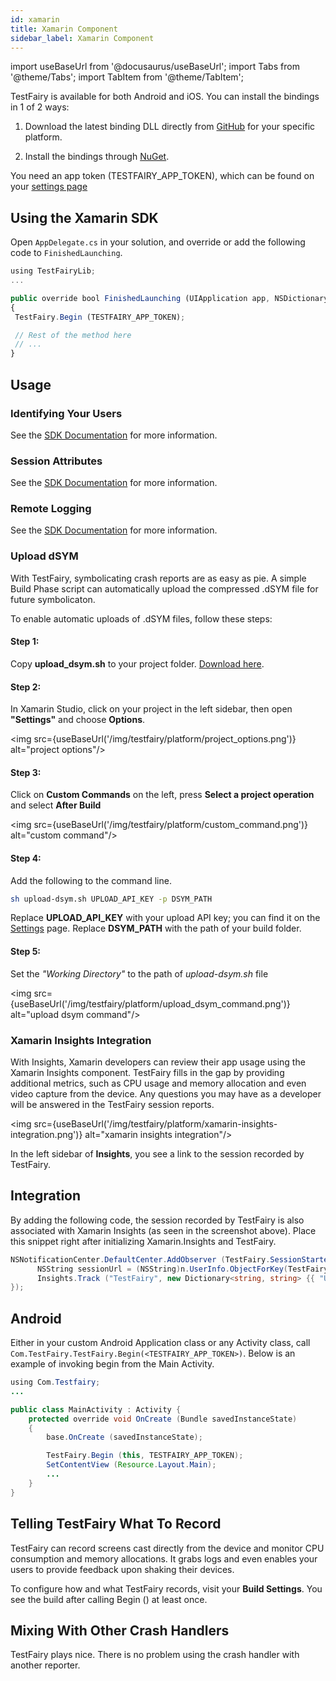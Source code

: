 ```yaml
---
id: xamarin
title: Xamarin Component
sidebar_label: Xamarin Component
---
```


import useBaseUrl from '@docusaurus/useBaseUrl';
import Tabs from '@theme/Tabs';
import TabItem from '@theme/TabItem';

TestFairy is available for both Android and iOS. You can install the bindings in 1 of 2 ways:

1. Download the latest binding DLL directly from [GitHub](https://github.com/testfairy/testfairy-xamarin/releases) for your specific platform.

1. Install the bindings through [NuGet](https://www.nuget.org/packages/TestFairy.Xamarin/).

You need an app token (TESTFAIRY_APP_TOKEN), which can be found on your [settings page](http://app.testfairy.com/settings/)

## Using the Xamarin SDK

Open `AppDelegate.cs` in your solution, and override or add the following code to `FinishedLaunching`.

```js
using TestFairyLib;
...

public override bool FinishedLaunching (UIApplication app, NSDictionary options)
{
 TestFairy.Begin (TESTFAIRY_APP_TOKEN);

 // Rest of the method here
 // ...
}
```

## Usage

### Identifying Your Users

See the [SDK Documentation](/testfairy/sdk/identifying-users#xamarin) for more information.

### Session Attributes

See the [SDK Documentation](/testfairy/sdk/session-attributes#xamarin) for more information.

### Remote Logging

See the [SDK Documentation](/testfairy/sdk/remote-logging#xamarin) for more information.

### Upload dSYM

With TestFairy, symbolicating crash reports are as easy as pie. A simple Build Phase script can automatically upload the compressed .dSYM file for future symbolicaton.

To enable automatic uploads of .dSYM files, follow these steps:

#### Step 1:

Copy **upload_dsym.sh** to your project folder. [Download here](https://s3.amazonaws.com/testfairy/sdk/upload-dsym.sh).

#### Step 2:

In Xamarin Studio, click on your project in the left sidebar, then open **"Settings"** and choose **Options**.

<img src={useBaseUrl('/img/testfairy/platform/project_options.png')} alt="project options"/>

#### Step 3:

Click on **Custom Commands** on the left, press **Select a project operation** and select **After Build**

<img src={useBaseUrl('/img/testfairy/platform/custom_command.png')} alt="custom command"/>

#### Step 4:

Add the following to the command line.

```sh
sh upload-dsym.sh UPLOAD_API_KEY -p DSYM_PATH
```

Replace **UPLOAD_API_KEY** with your upload API key; you can find it on the [Settings](https://app.testfairy.com/settings/) page.
Replace **DSYM_PATH** with the path of your build folder.

#### Step 5:

Set the _"Working Directory"_ to the path of _upload-dsym.sh_ file

<img src={useBaseUrl('/img/testfairy/platform/upload_dsym_command.png')} alt="upload dsym command"/>

### Xamarin Insights Integration

With Insights, Xamarin developers can review their app usage using the Xamarin Insights component. TestFairy fills in the gap by providing additional metrics, such as CPU usage and memory allocation and even video capture from the device. Any questions you may have as a developer will be answered in the TestFairy session reports.

<img src={useBaseUrl('/img/testfairy/platform/xamarin-insights-integration.png')} alt="xamarin insights integration"/>

In the left sidebar of **Insights**, you see a link to the session recorded by TestFairy.

## Integration

By adding the following code, the session recorded by TestFairy is also associated with Xamarin Insights (as seen in the screenshot above). Place this snippet right after initializing Xamarin.Insights and TestFairy.

```csharp
NSNotificationCenter.DefaultCenter.AddObserver (TestFairy.SessionStartedNotification, delegate (NSNotification n) {
      NSString sessionUrl = (NSString)n.UserInfo.ObjectForKey(TestFairy.SessionStartedUrlKey);
      Insights.Track ("TestFairy", new Dictionary<string, string> {{ "URL", sessionUrl }});
});
```

## Android

Either in your custom Android Application class or any Activity class, call `Com.TestFairy.TestFairy.Begin(<TESTFAIRY_APP_TOKEN>)`. Below is an example of invoking begin from the Main Activity.

```java
using Com.Testfairy;
...

public class MainActivity : Activity {
    protected override void OnCreate (Bundle savedInstanceState)
    {
        base.OnCreate (savedInstanceState);

        TestFairy.Begin (this, TESTFAIRY_APP_TOKEN);
        SetContentView (Resource.Layout.Main);
        ...
    }
}
```

## Telling TestFairy What To Record

TestFairy can record screens cast directly from the device and monitor CPU consumption and memory allocations. It grabs
logs and even enables your users to provide feedback upon shaking their devices.

To configure how and what TestFairy records, visit your **Build Settings**. You see the build after calling Begin () at least once.

## Mixing With Other Crash Handlers

TestFairy plays nice. There is no problem using the crash handler with another reporter.
